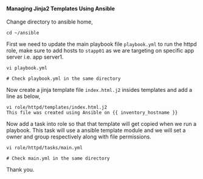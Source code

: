 #### Managing Jinja2 Templates Using Ansible

Change directory to ansible home,

    cd ~/ansible

First we need to update the main playbook file `playbook.yml` to run the httpd role, make sure to add hosts to `stapp01` as we are targeting on specific app server i.e. app server1.

    vi playbook.yml

    # Check playbook.yml in the same directory

Now create a jinja template file `index.html.j2` insides templates and add a line as below,

    vi role/httpd/templates/index.html.j2
    This file was created using Ansible on {{ inventory_hostname }}

Now add a task into role so that that template will get copied when we run a playbook. This task will use a ansible template module and we will set a owner and group respectively along with file permissions.

    vi role/httpd/tasks/main.yml

    # Check main.yml in the same directory

Thank you.
